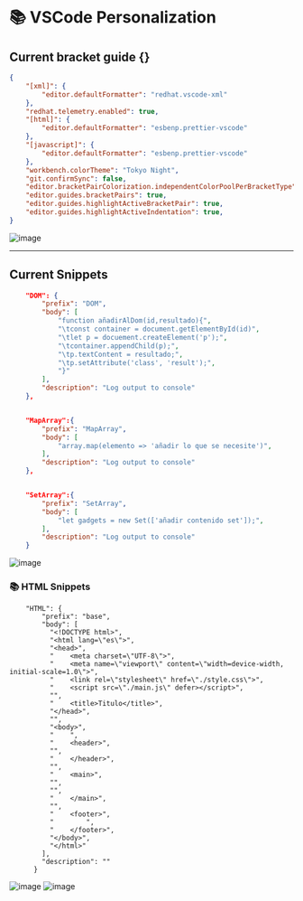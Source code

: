 # 📚 VSCode Personalization

## Current bracket guide {}

```json
{ 
    "[xml]": {
        "editor.defaultFormatter": "redhat.vscode-xml"
    },
    "redhat.telemetry.enabled": true,
    "[html]": {
        "editor.defaultFormatter": "esbenp.prettier-vscode"
    },
    "[javascript]": {
        "editor.defaultFormatter": "esbenp.prettier-vscode"
    },
    "workbench.colorTheme": "Tokyo Night",
    "git.confirmSync": false,
    "editor.bracketPairColorization.independentColorPoolPerBracketType": true,
    "editor.guides.bracketPairs": true,
    "editor.guides.highlightActiveBracketPair": true,
    "editor.guides.highlightActiveIndentation": true,
}
```
 ![image](https://github.com/MartiVilas/JavaScript-Personalization/assets/150129703/722a628e-62fb-46f3-92fb-395c77d151b0)

---

## Current Snippets 

```json
	"DOM": {
		"prefix": "DOM",
		"body": [
			"function añadirAlDom(id,resultado){",
			"\tconst container = document.getElementById(id)",
			"\tlet p = docuement.createElement('p');",
			"\tcontainer.appendChild(p);",
			"\tp.textContent = resultado;",
			"\tp.setAttribute('class', 'result');",
			"}"
		],
		"description": "Log output to console"
	},


	"MapArray":{
		"prefix": "MapArray",
		"body": [
			"array.map(elemento => 'añadir lo que se necesite')",
		],
		"description": "Log output to console"
	},


	"SetArray":{
		"prefix": "SetArray",
		"body": [
			"let gadgets = new Set(['añadir contenido set']);",
		],
		"description": "Log output to console"
	}

```

![image](https://github.com/MartiVilas/JavaScript-Personalization/assets/150129703/ba0a077c-b331-4a40-9914-d211ea9189ef)



### 📚 HTML Snippets

```
	"HTML": {
		"prefix": "base",
		"body": [
		  "<!DOCTYPE html>",
		  "<html lang=\"es\">",
		  "<head>",
		  "    <meta charset=\"UTF-8\">",
		  "    <meta name=\"viewport\" content=\"width=device-width, initial-scale=1.0\">",
		  "    <link rel=\"stylesheet\" href=\"./style.css\">",
		  "    <script src=\"./main.js\" defer></script>",
		  "",
		  "    <title>Titulo</title>",
		  "</head>",
		  "",
		  "<body>",
		  "    ",
		  "    <header>",
		  "",
		  "    </header>",
		  "",
		  "    <main>",
		  "",
		  "",
		  "    </main>",
		  "",
		  "    <footer>",
		  "        ",
		  "    </footer>",
		  "</body>",
		  "</html>"
		],
		"description": ""
	  }
```
![image](https://github.com/MartiVilas/JavaScript-Personalization/assets/150129703/2d0f8345-d140-44ae-9ec9-ce88e72d466b)
![image](https://github.com/MartiVilas/JavaScript-Personalization/assets/150129703/ce4f8b3c-977a-4ef0-8867-55e905607d4f)
